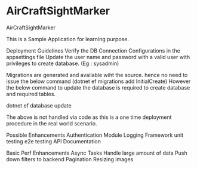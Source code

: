# AirCraftSightMarker
AirCraftSightMarker


This is a Sample Application for learning purpose.



Deployment Guidelines
Verify the DB Connection Configurations in the appsettings file
Update the user name and password with a valid user with privileges to create database. (Eg : sysadmin)

Migrations are generated and available wiht the source. hence no need to issue the below command (dotnet ef migrations add InitialCreate)
However the below command to update the database is required to create database and required tables.

dotnet ef database update

The above is not handled via code as this is a one time deployment procedure in the real world scenario.


Possible Enhancements
Authentication Module
Logging Framework
unit testing
e2e testing
API Documentation

Basic Perf Enhancements
Async Tasks 
Handle large amount of data
Push down filters to backend
Pagination
Resizing images



